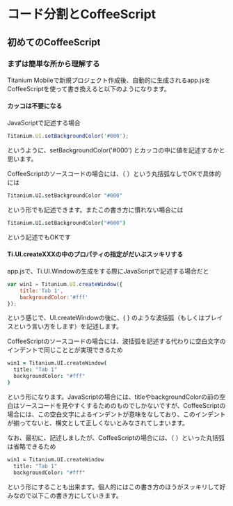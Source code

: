 # コード分割とCoffeeScript


## 初めてのCoffeeScript

### まずは簡単な所から理解する

Titanium Mobileで新規プロジェクト作成後、自動的に生成されるapp.jsをCoffeeScriptを使って書き換えると以下のようになります。

#### カッコは不要になる

JavaScriptで記述する場合

```javascript
Titanium.UI.setBackgroundColor('#000');
```
というように、setBackgroundColor('#000') とカッコの中に値を記述するかと思います。

CoffeeScriptのソースコードの場合には、（ ）という丸括弧なしでOKで具体的には

```coffee
Titanium.UI.setBackgroundColor "#000"
```

という形でも記述できます。またこの書き方に慣れない場合には

```coffee
Titanium.UI.setBackgroundColor("#000")
```

という記述でもOKです


#### Ti.UI.createXXXの中のプロパティの指定がだいぶスッキリする

app.jsで、Ti.UI.Windowの生成をする際にJavaScriptで記述する場合だと

```javascript
var win1 = Titanium.UI.createWindow({  
    title:'Tab 1',
    backgroundColor:'#fff'
});
```
という感じで、UI.createWindowの後に、{ } のような波括弧（もしくはブレイスという言い方をします）を記述します。

CoffeeScriptのソースコードの場合には、波括弧を記述する代わりに空白文字のインデントで同じこととが実現できるため

```coffee
win1 = Titanium.UI.createWindow(
  title: "Tab 1"
  backgroundColor: "#fff"
)  
```
という形になります。JavaScriptの場合には、titleやbackgroundColorの前の空白はソースコードを見やすくするためのものでしかないですが、CoffeeScriptの場合には、この空白文字によるインデントが意味をなしており、このインデントが揃ってないと、構文として正しくないとみなされてしまいます。

なお、最初に、記述しましたが、CoffeeScriptの場合には、（ ）といった丸括弧は省略できるため

```coffee
win1 = Titanium.UI.createWindow
  title: "Tab 1"
  backgroundColor: "#fff"
```

という形にすることも出来ます。個人的にはこの書き方のほうがスッキリして好みなので以下この書き方にしていきます。
